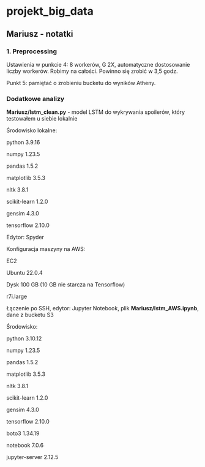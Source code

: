 # projekt_big_data

## Mariusz - notatki 

### 1. Preprocessing

Ustawienia w punkcie 4: 8 workerów, G 2X, automatyczne dostosowanie liczby workerów. Robimy na całości. Powinno się zrobić w 3,5 godz.

Punkt 5: pamiętać o zrobieniu bucketu do wyników Atheny.

### Dodatkowe analizy
**Mariusz/lstm_clean.py** - model LSTM do wykrywania spoilerów, który testowałem u siebie lokalnie

Środowisko lokalne:

python 3.9.16

numpy 1.23.5

pandas 1.5.2

matplotlib 3.5.3

nltk 3.8.1

scikit-learn 1.2.0

gensim 4.3.0

tensorflow 2.10.0

Edytor: Spyder



Konfiguracja maszyny na AWS:

EC2

Ubuntu 22.0.4

Dysk 100 GB (10 GB nie starcza na Tensorflow)

r7i.large

Łączenie po SSH, edytor: Jupyter Notebook, plik **Mariusz/lstm_AWS.ipynb**, dane z bucketu S3

Środowisko:

python 3.10.12

numpy 1.23.5

pandas 1.5.2

matplotlib 3.5.3

nltk 3.8.1

scikit-learn 1.2.0

gensim 4.3.0

tensorflow 2.10.0

boto3 1.34.19

notebook 7.0.6

jupyter-server 2.12.5
